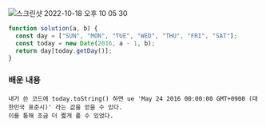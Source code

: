 ![스크린샷 2022-10-18 오후 10 05 30](https://user-images.githubusercontent.com/39263149/196438915-46e080c2-65ab-4465-8237-21e71b258672.png)

```javascript
function solution(a, b) {
  const day = ["SUN", "MON", "TUE", "WED", "THU", "FRI", "SAT"];
  const today = new Date(2016, a - 1, b);
  return day[today.getDay()];
}
```

### 배운 내용

```
내가 쓴 코드에 today.toString() 하면 ue 'May 24 2016 00:00:00 GMT+0900 (대한민국 표준시)' 라는 값을 얻을 수 있다.
이를 통해 조금 더 짧게 풀 수 있었다.
```
